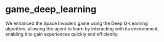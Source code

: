 # game_deep_learning
 We enhanced the Space Invaders game using the Deep Q-Learning algorithm, allowing the agent to learn by interacting with its environment, enabling it to gain experiences quickly and efficiently.
